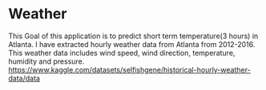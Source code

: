 # Weather
This Goal of this application is to predict short term temperature(3 hours) in Atlanta. 
I have extracted hourly weather data from Atlanta from 2012-2016. This weather data includes
wind speed, wind direction, temperature, humidity and pressure. 
https://www.kaggle.com/datasets/selfishgene/historical-hourly-weather-data/data
